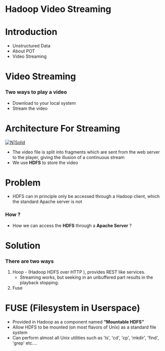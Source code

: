 # Hadoop Video Streaming
# Introduction
- Unstructured Data
- About POT
- Video Streaming
# Video Streaming
### Two ways to play a video
- Download to your local system
- Stream the video
# Architecture For Streaming
[![N|Solid](http://internetmemory.org/images/uploads/components.png)](http://internetmemory.org/images/uploads/components.png)
- The video file is split into fragments which are sent from the web server to the player, giving the illusion of a continuous stream
- We use **HDFS** to store the video
# Problem
- HDFS can in principle only be accessed through a Hadoop client, which the standard Apache server is not 
### How ?
- How we can access the **HDFS** through a **Apache Server** ?
# Solution
### There are two ways
1. Hoop - (Hadoop HDFS over HTTP ), provides REST like services. 
    * Streaming works, but seeking in an unbuffered part results in the playback stopping. 
2. Fuse
# FUSE (Filesystem in Userspace)
- Provided in Hadoop as a component named **“Mountable HDFS”**
- Allow HDFS to be mounted (on most flavors of Unix) as a standard file system 
- Can perform almost all Unix utilities such as 'ls', 'cd', 'cp', 'mkdir', 'find', 'grep' etc....

